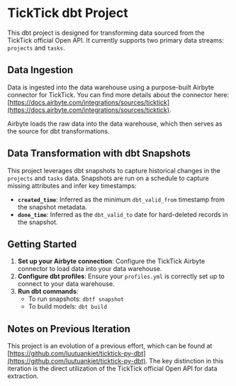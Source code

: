 # TickTick dbt Project

This dbt project is designed for transforming data sourced from the TickTick official Open API. It currently supports two primary data streams: `projects` and `tasks`.

## Data Ingestion

Data is ingested into the data warehouse using a purpose-built Airbyte connector for TickTick. You can find more details about the connector here: [https://docs.airbyte.com/integrations/sources/ticktick](https://docs.airbyte.com/integrations/sources/ticktick).

Airbyte loads the raw data into the data warehouse, which then serves as the source for dbt transformations.

## Data Transformation with dbt Snapshots

This project leverages dbt snapshots to capture historical changes in the `projects` and `tasks` data. Snapshots are run on a schedule to capture missing attributes and infer key timestamps:

*   **`created_time`**: Inferred as the minimum `dbt_valid_from` timestamp from the snapshot metadata.
*   **`done_time`**: Inferred as the `dbt_valid_to` date for hard-deleted records in the snapshot.

## Getting Started

1.  **Set up your Airbyte connection**: Configure the TickTick Airbyte connector to load data into your data warehouse.
2.  **Configure dbt profiles**: Ensure your `profiles.yml` is correctly set up to connect to your data warehouse.
3.  **Run dbt commands**:
    *   To run snapshots: `dbtf snapshot`
    *   To build models: `dbt build`

## Notes on Previous Iteration

This project is an evolution of a previous effort, which can be found at [https://github.com/luutuankiet/ticktick-py-dbt](https://github.com/luutuankiet/ticktick-py-dbt). The key distinction in this iteration is the direct utilization of the TickTick official Open API for data extraction.